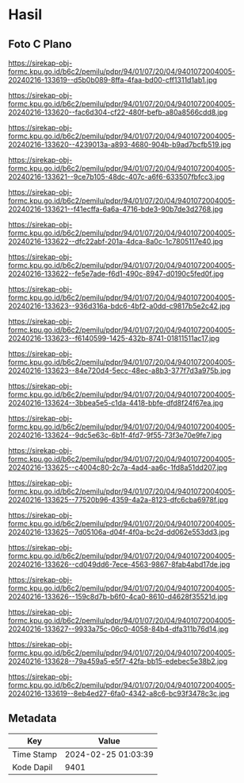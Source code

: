# Hasil

## Foto C Plano

https://sirekap-obj-formc.kpu.go.id/b6c2/pemilu/pdpr/94/01/07/20/04/9401072004005-20240216-133619--d5b0b089-8ffa-4faa-bd00-cff1311d1ab1.jpg

https://sirekap-obj-formc.kpu.go.id/b6c2/pemilu/pdpr/94/01/07/20/04/9401072004005-20240216-133620--fac6d304-cf22-480f-befb-a80a8566cdd8.jpg

https://sirekap-obj-formc.kpu.go.id/b6c2/pemilu/pdpr/94/01/07/20/04/9401072004005-20240216-133620--4239013a-a893-4680-904b-b9ad7bcfb519.jpg

https://sirekap-obj-formc.kpu.go.id/b6c2/pemilu/pdpr/94/01/07/20/04/9401072004005-20240216-133621--9ce7b105-48dc-407c-a6f6-633507fbfcc3.jpg

https://sirekap-obj-formc.kpu.go.id/b6c2/pemilu/pdpr/94/01/07/20/04/9401072004005-20240216-133621--f41ecffa-6a6a-4716-bde3-90b7de3d2768.jpg

https://sirekap-obj-formc.kpu.go.id/b6c2/pemilu/pdpr/94/01/07/20/04/9401072004005-20240216-133622--dfc22abf-201a-4dca-8a0c-1c7805117e40.jpg

https://sirekap-obj-formc.kpu.go.id/b6c2/pemilu/pdpr/94/01/07/20/04/9401072004005-20240216-133622--fe5e7ade-f6d1-490c-8947-d0190c5fed0f.jpg

https://sirekap-obj-formc.kpu.go.id/b6c2/pemilu/pdpr/94/01/07/20/04/9401072004005-20240216-133623--936d316a-bdc6-4bf2-a0dd-c9817b5e2c42.jpg

https://sirekap-obj-formc.kpu.go.id/b6c2/pemilu/pdpr/94/01/07/20/04/9401072004005-20240216-133623--f6140599-1425-432b-8741-01811511ac17.jpg

https://sirekap-obj-formc.kpu.go.id/b6c2/pemilu/pdpr/94/01/07/20/04/9401072004005-20240216-133623--84e720d4-5ecc-48ec-a8b3-377f7d3a975b.jpg

https://sirekap-obj-formc.kpu.go.id/b6c2/pemilu/pdpr/94/01/07/20/04/9401072004005-20240216-133624--3bbea5e5-c1da-4418-bbfe-dfd8f24f67ea.jpg

https://sirekap-obj-formc.kpu.go.id/b6c2/pemilu/pdpr/94/01/07/20/04/9401072004005-20240216-133624--9dc5e63c-6b1f-4fd7-9f55-73f3e70e9fe7.jpg

https://sirekap-obj-formc.kpu.go.id/b6c2/pemilu/pdpr/94/01/07/20/04/9401072004005-20240216-133625--c4004c80-2c7a-4ad4-aa6c-1fd8a51dd207.jpg

https://sirekap-obj-formc.kpu.go.id/b6c2/pemilu/pdpr/94/01/07/20/04/9401072004005-20240216-133625--77520b96-4359-4a2a-8123-dfc6cba6978f.jpg

https://sirekap-obj-formc.kpu.go.id/b6c2/pemilu/pdpr/94/01/07/20/04/9401072004005-20240216-133625--7d05106a-d04f-4f0a-bc2d-dd062e553dd3.jpg

https://sirekap-obj-formc.kpu.go.id/b6c2/pemilu/pdpr/94/01/07/20/04/9401072004005-20240216-133626--cd049dd6-7ece-4563-9867-8fab4abd17de.jpg

https://sirekap-obj-formc.kpu.go.id/b6c2/pemilu/pdpr/94/01/07/20/04/9401072004005-20240216-133626--159c8d7b-b6f0-4ca0-8610-d4628f35521d.jpg

https://sirekap-obj-formc.kpu.go.id/b6c2/pemilu/pdpr/94/01/07/20/04/9401072004005-20240216-133627--9933a75c-06c0-4058-84b4-dfa311b76d14.jpg

https://sirekap-obj-formc.kpu.go.id/b6c2/pemilu/pdpr/94/01/07/20/04/9401072004005-20240216-133628--79a459a5-e5f7-42fa-bb15-edebec5e38b2.jpg

https://sirekap-obj-formc.kpu.go.id/b6c2/pemilu/pdpr/94/01/07/20/04/9401072004005-20240216-133619--8eb4ed27-6fa0-4342-a8c6-bc93f3478c3c.jpg


## Metadata

| Key        | Value               |
| ---------- | ------------------- |
| Time Stamp | 2024-02-25 01:03:39 |
| Kode Dapil | 9401                |



